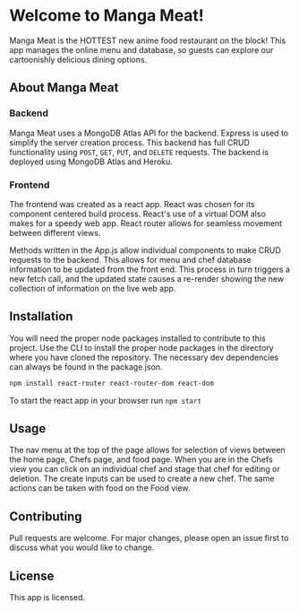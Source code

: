 # Welcome to Manga Meat!

Manga Meat is the HOTTEST new anime food restaurant on the block! This app manages the online menu and database, so guests can explore our cartoonishly delicious dining options.

## About Manga Meat

### Backend

Manga Meat uses a MongoDB Atlas API for the backend. Express is used to simplify the server creation process. This backend has full CRUD functionality using ```POST```, ```GET```, ```PUT```, and ```DELETE``` requests. The backend is deployed using MongoDB Atlas and Heroku.

### Frontend

The frontend was created as a react app. React was chosen for its component centered build process.  React's use of a virtual DOM also makes for a speedy web app. React router allows for seamless movement between different views.

Methods written in the App.js allow individual components to make CRUD requests to the backend. This allows for menu and chef database information to be updated from the front end. This process in turn triggers a new fetch call, and the updated state causes a re-render showing the new collection of information on the live web app.

## Installation

You will need the proper node packages installed to contribute to this project. Use the CLI to install the proper node packages in the directory where you have cloned the repository. The necessary dev dependencies can always be found in the package.json.

```bash
npm install react-router react-router-dom react-dom
```

To start the react app in your browser run
```npm start```

## Usage

The nav menu at the top of the page allows for selection of views between the home page, Chefs page, and food page. When you are in the Chefs view you can click on an individual chef and stage that chef for editing or deletion. The create inputs can be used to create a new chef. The same actions can be taken with food on the Food view.

## Contributing
Pull requests are welcome. For major changes, please open an issue first to discuss what you would like to change.

## License
This app is licensed.